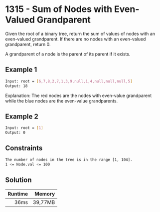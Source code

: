 # 1315 - Sum of Nodes with Even-Valued Grandparent

Given the root of a binary tree, return the sum of values of nodes with an even-valued grandparent. If there are no nodes with an even-valued grandparent, return 0.

A grandparent of a node is the parent of its parent if it exists.

## Example 1

```bash
Input: root = [6,7,8,2,7,1,3,9,null,1,4,null,null,null,5]
Output: 18
```

Explanation: The red nodes are the nodes with even-value grandparent while the blue nodes are the even-value grandparents.

## Example 2

```bash
Input: root = [1]
Output: 0
```

## Constraints

```bash
The number of nodes in the tree is in the range [1, 104].
1 <= Node.val <= 100
```

## Solution

| Runtime | Memory |
| ---: | ---: |
| 36ms | 39,77MB |

